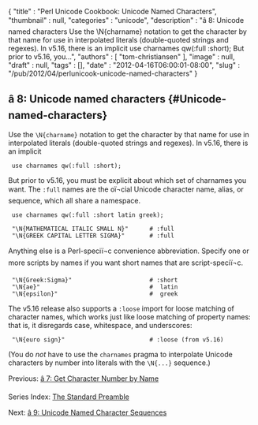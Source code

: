 {
   "title" : "Perl Unicode Cookbook: Unicode Named Characters",
   "thumbnail" : null,
   "categories" : "unicode",
   "description" : "â 8: Unicode named characters Use the \\N{charname} notation to get the character by that name for use in interpolated literals (double-quoted strings and regexes). In v5.16, there is an implicit use charnames qw(:full :short); But prior to v5.16, you...",
   "authors" : [
      "tom-christiansen"
   ],
   "image" : null,
   "draft" : null,
   "tags" : [],
   "date" : "2012-04-16T06:00:01-08:00",
   "slug" : "/pub/2012/04/perlunicook-unicode-named-characters"
}





â 8: Unicode named characters {#Unicode-named-characters}
-----------------------------

Use the `\N{charname}` notation to get the character by that name for
use in interpolated literals (double-quoted strings and regexes). In
v5.16, there is an implicit

     use charnames qw(:full :short);

But prior to v5.16, you must be explicit about which set of charnames
you want. The `:full` names are the oï¬cial Unicode character name,
alias, or sequence, which all share a namespace.

     use charnames qw(:full :short latin greek);

     "\N{MATHEMATICAL ITALIC SMALL N}"      # :full
     "\N{GREEK CAPITAL LETTER SIGMA}"       # :full

Anything else is a Perl-speciï¬c convenience abbreviation. Specify one or
more scripts by names if you want short names that are script-speciï¬c.

     "\N{Greek:Sigma}"                      # :short
     "\N{ae}"                               #  latin
     "\N{epsilon}"                          #  greek

The v5.16 release also supports a `:loose` import for loose matching of
character names, which works just like loose matching of property names:
that is, it disregards case, whitespace, and underscores:

     "\N{euro sign}"                        # :loose (from v5.16)

(You do *not* have to use the `charnames` pragma to interpolate Unicode
characters by number into literals with the `\N{...}` sequence.)

Previous: [â 7: Get Character Number by
Name](/media/_pub_2012_04_perlunicook-unicode-named-characters/perlunicook-character-numbers-by-name.html)

Series Index: [The Standard
Preamble](/media/_pub_2012_04_perlunicook-unicode-named-characters/perlunicook-standard-preamble.html)

Next: [â 9: Unicode Named Character
Sequences](/media/_pub_2012_04_perlunicook-unicode-named-characters/perlunicook-unicode-named-character-sequences.html)


